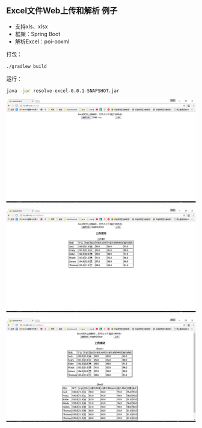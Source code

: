 
Excel文件Web上传和解析 例子
---
- 支持xls、xlsx
- 框架：Spring Boot
- 解析Excel：poi-ooxml

打包：
```bash
./gradlew build
```

运行：
```bash
java -jar resolve-excel-0.0.1-SNAPSHOT.jar
```

![](./png1.png)

![](./png2.png)

![](./png3.png)
